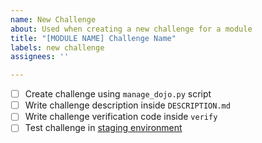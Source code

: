```yaml
---
name: New Challenge
about: Used when creating a new challenge for a module
title: "[MODULE NAME] Challenge Name"
labels: new challenge
assignees: ''

---
```


- [ ] Create challenge using `manage_dojo.py` script
- [ ] Write challenge description inside `DESCRIPTION.md`
- [ ] Write challenge verification code inside `verify`
- [ ] Test challenge in [staging environment](http://pwncollege-staging.arl.madren.org/)
